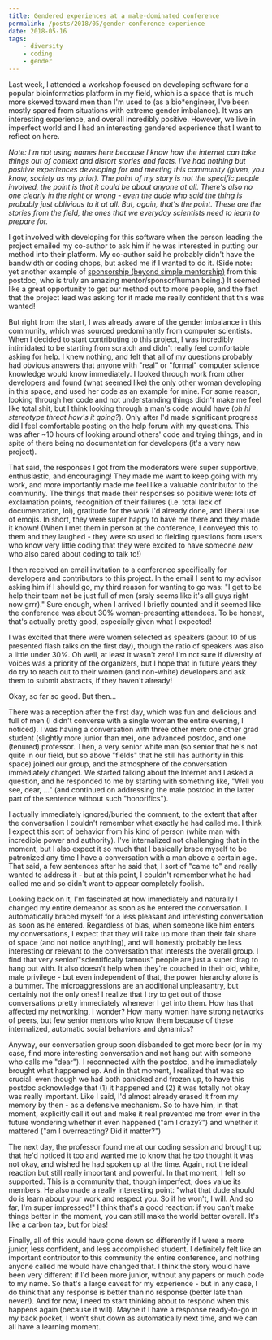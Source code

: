 ```yaml
---
title: Gendered experiences at a male-dominated conference
permalink: /posts/2018/05/gender-conference-experience
date: 2018-05-16
tags:
    - diversity
    - coding
    - gender
---
```



Last week, I attended a workshop focused on developing software for a popular bioinformatics platform in my field, which is a space that is much more skewed toward men than I'm used to (as a bio*engineer, I've been mostly spared from situations with extreme gender imbalance).
It was an interesting experience, and overall incredibly positive.
However, we live in imperfect world and I had an interesting gendered experience that I want to reflect on here.

*Note: I'm not using names here because I know how the internet can take things out of context and distort stories and facts.
I've had nothing but positive experiences developing for and meeting this community (given, you know, society as my prior).
The point of my story is not the specific people involved, the point is that it could be about anyone at all.
There's also no one clearly in the right or wrong - even the dude who said the thing is probably just oblivious to it at all.
But, again, that's the point.
These are the stories from the field, the ones that we everyday scientists need to learn to prepare for.*

I got involved with developing for this software when the person leading the project emailed my co-author to ask him if he was interested in putting our method into their platform.
My co-author said he probably didn't have the bandwidth or coding chops, but asked me if I wanted to do it.
(Side note: yet another example of [sponsorship (beyond simple mentorship)](https://larahogan.me/blog/what-sponsorship-looks-like/) from this postdoc, who is truly  an amazing mentor/sponsor/human being.)
It seemed like a great opportunity to get our method out to more people, and the fact that the project lead was asking for it made me really confident that this was wanted!

But right from the start, I was already aware of the gender imbalance in this community, which was sourced predominantly from computer scientists.
When I decided to start contributing to this project, I was incredibly intimidated to be starting from scratch and didn't really feel comfortable asking for help.
I knew nothing, and felt that all of my questions probably had obvious answers that anyone with "real" or "formal" computer science knowledge would know immediately.
I looked through work from other developers and found (what seemed like) the only other woman developing in this space, and used her code as an example for mine.
For some reason, looking through her code and not understanding things didn't make me feel like total shit, but I think looking through a man's code would have (*oh hi stereotype threat how's it going?*).
Only after I'd made significant progress did I feel comfortable posting on the help forum with my questions.
This was after ~10 hours of looking around others' code and trying things, and in spite of there being no documentation for developers (it's a very new project).

That said, the responses I got from the moderators were super supportive, enthusiastic, and encouraging!
They made me want to keep going with my work, and more importantly made me feel like a valuable contributor to the community.
The things that made their responses so positive were: lots of exclamation points, recognition of their failures (i.e. total lack of documentation, lol), gratitude for the work I'd already done, and liberal use of emojis.
In short, they were super happy to have me there and they made it known!
(When I met them in person at the conference, I conveyed this to them and they laughed - they were so used to fielding questions from users who know very little coding that they were excited to have someone *new* who also cared about coding to talk to!)

I then received an email invitation to a conference specifically for developers and contributors to this project.
In the email I sent to my advisor asking him if I should go, my third reason for wanting to go was: "I get to be help their team not be just full of men (srsly seems like it's all guys right now grrr)."
Sure enough, when I arrived I briefly counted and it seemed like the conference was about 30% woman-presenting attendees.
To be honest, that's actually pretty good, especially given what I expected!

I was excited that there were women selected as speakers (about 10 of us presented flash talks on the first day), though the ratio of speakers was also a little under 30%.
Oh well, at least it wasn't zero!
I'm not sure if diversity of voices was a priority of the organizers, but I hope that in future years they do try to reach out to their women (and non-white) developers and ask them to submit abstracts, if they haven't already!

Okay, so far so good. But then...

There was a reception after the first day, which was fun and delicious and full of men (I didn't converse with a single woman the entire evening, I noticed).
I was having a conversation with three other men: one other grad student (slightly more junior than me), one advanced postdoc, and one (tenured) professor.
Then, a very senior white man (so senior that he's not quite in our field, but so above "fields" that he still has authority in this space) joined our group, and the atmosphere of the conversation immediately changed.
We started talking about the Internet and I asked a question, and he responded to me by starting with something like, "Well you see, dear, ..." (and continued on addressing the male postdoc in the latter part of the sentence without such "honorifics").

I actually immediately ignored/buried the comment, to the extent that after the conversation I couldn't remember what exactly he had called me.
I think I expect this sort of behavior from his kind of person (white man with incredible power and authority).
I've internalized not challenging that in the moment, but I also expect it so much that I basically brace myself to be patronized any time I have a conversation with a man above a certain age.
That said, a few sentences after he said that, I sort of "came to" and really wanted to address it - but at this point, I couldn't remember what he had called me and so didn't want to appear completely foolish.

Looking back on it, I'm fascinated at how immediately and naturally I changed my entire demeanor as soon as he entered the conversation.
I automatically braced myself for a less pleasant and interesting conversation as soon as he entered.
Regardless of bias, when someone like him enters my conversations, I expect that they will take up more than their fair share of space (and not notice anything), and will honestly probably be less interesting or relevant to the conversation that interests the overall group.
I find that very senior/"scientifically famous" people are just a super drag to hang out with.
It also doesn't help when they're couched in their old, white, male privilege - but even independent of that, the power hierarchy alone is a bummer.
The microaggressions are an additional unpleasantry, but certainly not the only ones!
I realize that I try to get out of those conversations pretty immediately whenever I get into them.
How has that affected my networking, I wonder?
How many women have strong networks of peers, but few senior mentors who know them because of these internalized, automatic social behaviors and dynamics?

Anyway, our conversation group soon disbanded to get more beer (or in my case, find more interesting conversation and not hang out with someone who calls me "dear").
I reconnected with the postdoc, and he immediately brought what happened up.
And in that moment, I realized that was so crucial: even though we had both panicked and frozen up, to have this postdoc acknowledge that (1) it happened and (2) it was totally not okay was really important.
Like I said, I'd almost already erased it from my memory by then - as a defensive mechanism.
So to have him, in that moment, explicitly call it out and make it real prevented me from ever in the future wondering whether it even happened ("am I crazy?") and whether it mattered ("am I overreacting? Did it matter?")

The next day, the professor found me at our coding session and brought up that he'd noticed it too and wanted me to know that he too thought it was not okay, and wished he had spoken up at the time.
Again, not the ideal reaction but still really important and powerful.
In that moment, I felt so supported.
This is a community that, though imperfect, does value its members.
He also made a really interesting point: "what that dude should do is learn about your work and respect you. So if he won't, I will. And so far, I'm super impressed!"
I think that's a good reaction: if you can't make things better in the moment, you can still make the world better overall.
It's like a carbon tax, but for bias!

Finally, all of this would have gone down so differently if I were a more junior, less confident, and less accomplished student.
I definitely felt like an important contributor to this community the entire conference, and nothing anyone called me would have changed that.
I think the story would have been very different if I'd been more junior, without any papers or much code to my name.
So that's a large caveat for my experience - but in any case, I do think that any response is better than no response (better late than never!).
And for now, I need to start thinking about to respond when this happens again (because it will).
Maybe if I have a response ready-to-go in my back pocket, I won't shut down as automatically next time, and we can all have a learning moment.
